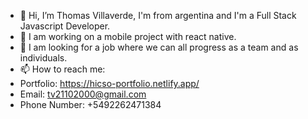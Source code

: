 - 👋 Hi, I’m Thomas Villaverde, I'm from argentina and I'm a Full Stack Javascript Developer.
- 👀 I am working on a mobile project with react native.
- 💞️ I am looking for a job where we can all progress as a team and as individuals.
- 📫 How to reach me: 
- Portfolio: https://hicso-portfolio.netlify.app/
- Email: tv21102000@gmail.com
- Phone Number: +5492262471384

<!---
hicso21/hicso21 is a ✨ special ✨ repository because its `README.md` (this file) appears on your GitHub profile.
You can click the Preview link to take a look at your changes.
--->
